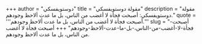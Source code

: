 +++
author = "دوستويفسكي"
title = "مقولة دوستويفسكي"
description = "مقولة دوستويفسكي: أصبحت فجأة لا أغضب من الناس، بل ما عدت ألاحظ وجودهم."
quote = '''أصبحت فجأة لا أغضب من الناس، بل ما عدت ألاحظ وجودهم.'''
slug = "أصبحت-فجأة-لا-أغضب-من-الناس،-بل-ما-عدت-ألاحظ-وجودهم"
+++
أصبحت فجأة لا أغضب من الناس، بل ما عدت ألاحظ وجودهم.
